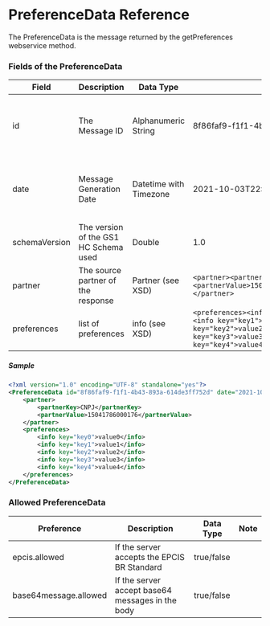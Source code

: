 # PreferenceData Reference

The PreferenceData is the message returned by the getPreferences webservice method.


### Fields of the PreferenceData

|Field|Description|Data Type|Sample|Note|
|-----|-----------|---------|------|----|
|id|The Message ID|Alphanumeric String|8f86faf9-f1f1-4b43-893a-614de3ff752d| The ID has to be unique for the Trading Partner|
|date|Message Generation Date|Datetime with Timezone|2021-10-03T22:06:45Z| The date reference is always defined as GMT-0|
|schemaVersion|The version of the GS1 HC Schema used|Double|1.0||
|partner|The source partner of the response|Partner (see XSD)|```<partner><partnerKey>CNPJ</partnerKey><partnerValue>15041786000176</partnerValue></partner>```||
|preferences|list of preferences|info (see XSD)|```<preferences><info key="key0">value0</info><info key="key1">value1</info><info key="key2">value2</info><info key="key3">value3</info><info key="key4">value4</info></preferences>```|List of info |

##### Sample
```xml
<?xml version="1.0" encoding="UTF-8" standalone="yes"?>
<PreferenceData id="8f86faf9-f1f1-4b43-893a-614de3ff752d" date="2021-10-04T16:16:40Z" schemaVersion="1.0" xmlns="http://hc.gs1br.org.br/">
    <partner>
        <partnerKey>CNPJ</partnerKey>
        <partnerValue>15041786000176</partnerValue>
    </partner>
    <preferences>
        <info key="key0">value0</info>
        <info key="key1">value1</info>
        <info key="key2">value2</info>
        <info key="key3">value3</info>
        <info key="key4">value4</info>
    </preferences>
</PreferenceData>
```

### Allowed PreferenceData

|Preference|Description|Data Type|Note|
|----------|-----------|---------|----|
|epcis.allowed|If the server accepts the EPCIS BR Standard|true/false||
|base64message.allowed|If the server accept base64 messages in the body|true/false||

